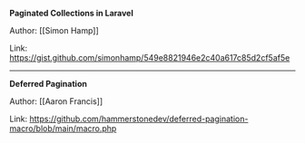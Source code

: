**Paginated Collections in Laravel**

Author: [[Simon Hamp]]

Link: https://gist.github.com/simonhamp/549e8821946e2c40a617c85d2cf5af5e

---
**Deferred Pagination**

Author: [[Aaron Francis]]

Link: https://github.com/hammerstonedev/deferred-pagination-macro/blob/main/macro.php